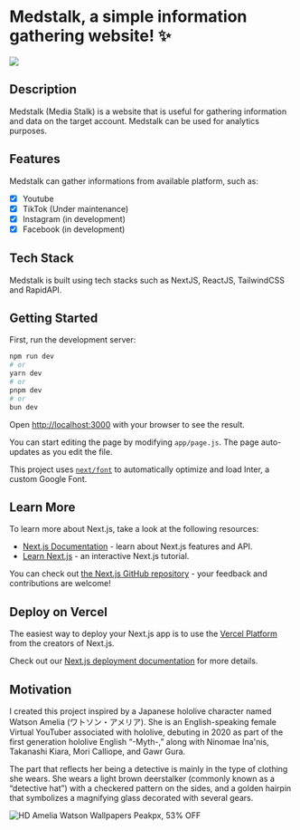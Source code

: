 # Medstalk, a simple information gathering website! ✨

![](assets/20240603_225122_cover.png)

## Description

Medstalk (Media Stalk) is a website that is useful for gathering information and data on the target account. Medstalk can be used for analytics purposes.

## Features

Medstalk can gather informations from available platform, such as:

* [X] Youtube
* [X] TikTok (Under maintenance)
* [X] Instagram (in development)
* [X] Facebook (in development)

## Tech Stack

Medstalk is built using tech stacks such as NextJS, ReactJS, TailwindCSS and RapidAPI.

## Getting Started

First, run the development server:

```bash
npm run dev
# or
yarn dev
# or
pnpm dev
# or
bun dev
```

Open [http://localhost:3000](http://localhost:3000) with your browser to see the result.

You can start editing the page by modifying `app/page.js`. The page auto-updates as you edit the file.

This project uses [`next/font`](https://nextjs.org/docs/basic-features/font-optimization) to automatically optimize and load Inter, a custom Google Font.

## Learn More

To learn more about Next.js, take a look at the following resources:

- [Next.js Documentation](https://nextjs.org/docs) - learn about Next.js features and API.
- [Learn Next.js](https://nextjs.org/learn) - an interactive Next.js tutorial.

You can check out [the Next.js GitHub repository](https://github.com/vercel/next.js/) - your feedback and contributions are welcome!

## Deploy on Vercel

The easiest way to deploy your Next.js app is to use the [Vercel Platform](https://vercel.com/new?utm_medium=default-template&filter=next.js&utm_source=create-next-app&utm_campaign=create-next-app-readme) from the creators of Next.js.

Check out our [Next.js deployment documentation](https://nextjs.org/docs/deployment) for more details.

## Motivation

I created this project inspired by a Japanese hololive character named Watson Amelia (ワトソン・アメリア). She is an English-speaking female Virtual YouTuber associated with hololive, debuting in 2020 as part of the first generation hololive English “-Myth-,” along with Ninomae Ina'nis, Takanashi Kiara, Mori Calliope, and Gawr Gura.

The part that reflects her being a detective is mainly in the type of clothing she wears. She wears a light brown deerstalker (commonly known as a “detective hat”) with a checkered pattern on the sides, and a golden hairpin that symbolizes a magnifying glass decorated with several gears.

![HD Amelia Watson Wallpapers Peakpx, 53% OFF](https://w0.peakpx.com/wallpaper/446/168/HD-wallpaper-anime-virtual-youtuber-hololive-watson-amelia.jpg)
